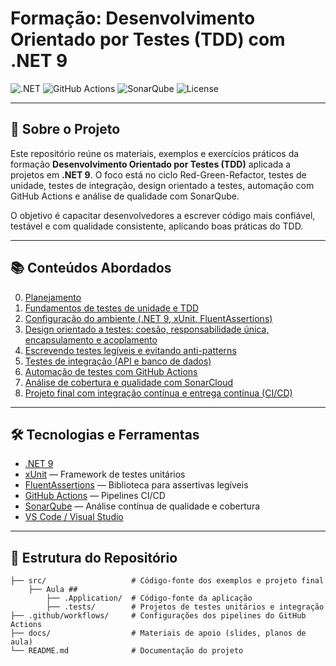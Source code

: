 # Formação: Desenvolvimento Orientado por Testes (TDD) com .NET 9

![.NET](https://img.shields.io/badge/.NET-9-512BD4?style=flat&logo=dotnet)
![GitHub Actions](https://img.shields.io/badge/CI/CD-GitHub%20Actions-2088FF?style=flat&logo=githubactions)
![SonarQube](https://img.shields.io/badge/Quality-SonarQube-4E9BCD?style=flat&logo=sonarqube)
![License](https://img.shields.io/badge/license-MIT-blue.svg)

---

## 📖 Sobre o Projeto

Este repositório reúne os materiais, exemplos e exercícios práticos da formação **Desenvolvimento Orientado por Testes (TDD)** aplicada a projetos em **.NET 9**. O foco está no ciclo Red-Green-Refactor, testes de unidade, testes de integração, design orientado a testes, automação com GitHub Actions e análise de qualidade com SonarQube.

O objetivo é capacitar desenvolvedores a escrever código mais confiável, testável e com qualidade consistente, aplicando boas práticas do TDD.

---

## 📚 Conteúdos Abordados



0. [Planejamento](/docs/0%20-%20Planejamento.md)
1. [Fundamentos de testes de unidade e TDD](/docs/1%20-%20Fundamentos%20de%20testes%20de%20unidade%20e%20TDD.md)  
2. [Configuração do ambiente (.NET 9, xUnit, FluentAssertions)](/docs/2%20-%20Configuração%20do%20Ambiente.md) 
3. [Design orientado a testes: coesão, responsabilidade única, encapsulamento e acoplamento](/docs/3%20-%20Design%20Orientado%20a%20Testes.md)  
4. [Escrevendo testes legíveis e evitando anti-patterns](/docs/4%20-%20Escrevendo%20Testes%20Legíveis%20e%20Evitando%20Anti-patterns.md)  
5. [Testes de integração (API e banco de dados)](/docs/5%20-%20Testes%20de%20Integração.md)  
6. [Automação de testes com GitHub Actions](/docs/6%20-%20Automação%20de%20Testes%20com%20GitHub%20Actions.md)  
7. [Análise de cobertura e qualidade com SonarCloud](/docs/7%20-%20Análise%20de%20Cobertura%20e%20Qualidade%20com%20SonarQube.md)  
8. [Projeto final com integração contínua e entrega contínua (CI/CD)](/docs/8%20-%20Projeto%20Final%20+%20Integração%20Contínua.md)  

---

## 🛠️ Tecnologias e Ferramentas

- [.NET 9](https://dotnet.microsoft.com/en-us/download/dotnet/9.0)  
- [xUnit](https://xunit.net/) — Framework de testes unitários  
- [FluentAssertions](https://fluentassertions.com/) — Biblioteca para assertivas legíveis  
- [GitHub Actions](https://github.com/features/actions) — Pipelines CI/CD  
- [SonarQube](https://www.sonarqube.org/) — Análise contínua de qualidade e cobertura  
- [VS Code / Visual Studio](https://code.visualstudio.com/)  

---

## 📁 Estrutura do Repositório

```plaintext
├── src/                   # Código-fonte dos exemplos e projeto final
    ├── Aula ##
        ├── .Application/  # Código-fonte da aplicação 
        ├── .tests/        # Projetos de testes unitários e integração
├── .github/workflows/     # Configurações dos pipelines do GitHub Actions
├── docs/                  # Materiais de apoio (slides, planos de aula)
└── README.md              # Documentação do projeto
```